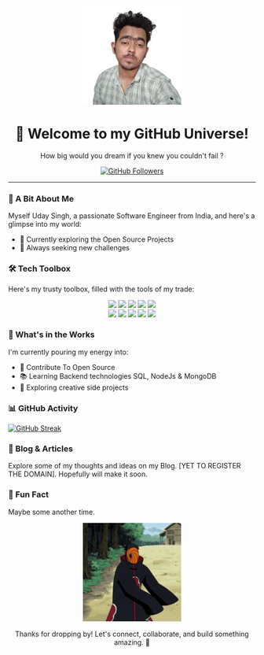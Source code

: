<!-- Hi there! Feel free to replace the following with your own content. 
-->

<p align="center">
  <img src="./uday.webp" alt="Uday" width="200" 
height="200">
</p>

<h1 align="center">🚀 Welcome to my GitHub Universe!</h1>

<p align="center">
  How big would you dream if you knew you couldn't fail ?
</p>

<p align="center">
  <a href="https://github.com/udaay"><img 
src="https://img.shields.io/github/followers/udaay?style=social" 
alt="GitHub Followers"></a>
</p>

---

### 🧠 A Bit About Me

Myself Uday Singh, a passionate Software Engineer from India, and here's a 
glimpse into my world:

- 🌱 Currently exploring the Open Source Projects
- 🔭 Always seeking new challenges

### 🛠️ Tech Toolbox

Here's my trusty toolbox, filled with the tools of my trade:

<div align="center">
<img 
src="https://user-images.githubusercontent.com/74038190/212257454-16e3712e-945a-4ca2-b238-408ad0bf87e6.gif" 
width="100">
<img 
src="https://github.com/Anmol-Baranwal/Cool-GIFs-For-GitHub/assets/74038190/29fd6286-4e7b-4d6c-818f-c4765d5e39a9" 
width="100">
<img 
src="https://github.com/Anmol-Baranwal/Cool-GIFs-For-GitHub/assets/74038190/67f477ed-6624-42da-99f0-1a7b1a16eecb" 
width="100">
<img 
src="https://user-images.githubusercontent.com/74038190/212257467-871d32b7-e401-42e8-a166-fcfd7baa4c6b.gif" 
width="100">
<img 
src="https://user-images.githubusercontent.com/74038190/212257463-4d082cb4-7483-4eaf-bc25-6dde2628aabd.gif" 
width="100">


</div>

<div align="center"> 
<img 
src="https://github.com/Anmol-Baranwal/Cool-GIFs-For-GitHub/assets/74038190/398b19b1-9aae-4c1f-8bc0-d172a2c08d68" 
width="100">
<img 
src="https://user-images.githubusercontent.com/74038190/212257460-738ff738-247f-4445-a718-cdd0ca76e2db.gif" 
width="100">
<img 
src="https://user-images.githubusercontent.com/74038190/212257465-7ce8d493-cac5-494e-982a-5a9deb852c4b.gif" 
width="100">
<img 
src="https://user-images.githubusercontent.com/74038190/212257468-1e9a91f1-b626-4baa-b15d-5c385dfa7ed2.gif" 
width="100">
<img 
src="https://github.com/Anmol-Baranwal/Cool-GIFs-For-GitHub/assets/74038190/3c16d4f2-b757-4c70-8f42-43d5dddd2c36" 
width="100">
</div>

### 🚀 What's in the Works

I'm currently pouring my energy into:

- 🌈 Contribute To Open Source
- 📚 Learning Backend technologies SQL, NodeJs & MongoDB
- 🌌 Exploring creative side projects

### 📊 GitHub Activity

[![GitHub 
Streak](https://github-readme-streak-stats.herokuapp.com?user=udaay&theme=elegant&hide_border=true&border_radius=15)](https://git.io/streak-stats)


### 📝 Blog & Articles

Explore some of my thoughts and ideas on my Blog.
[YET TO REGISTER THE DOMAIN]. Hopefully will make it soon.


### 🌠 Fun Fact

Maybe some another time.

<p align="center">
  <img src="obito-tobi.gif" alt="Your Favorite GIF" width="200">
</p>

<p align="center">
  Thanks for dropping by! Let's connect, collaborate, and build something 
amazing. 🌟
</p>

